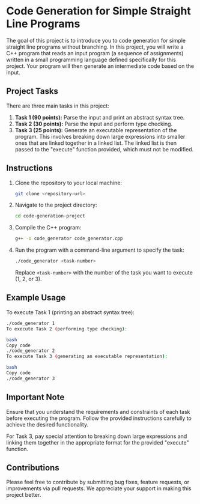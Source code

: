 # Code Generation for Simple Straight Line Programs

The goal of this project is to introduce you to code generation for simple straight line programs without branching. In this project, you will write a C++ program that reads an input program (a sequence of assignments) written in a small programming language defined specifically for this project. Your program will then generate an intermediate code based on the input.

## Project Tasks

There are three main tasks in this project:

1. **Task 1 (90 points):** Parse the input and print an abstract syntax tree.
2. **Task 2 (30 points):** Parse the input and perform type checking.
3. **Task 3 (25 points):** Generate an executable representation of the program. This involves breaking down large expressions into smaller ones that are linked together in a linked list. The linked list is then passed to the "execute" function provided, which must not be modified.

## Instructions

1. Clone the repository to your local machine:

    ```bash
    git clone <repository-url>
    ```

2. Navigate to the project directory:

    ```bash
    cd code-generation-project
    ```

3. Compile the C++ program:

    ```bash
    g++ -o code_generator code_generator.cpp
    ```

4. Run the program with a command-line argument to specify the task:

    ```bash
    ./code_generator <task-number>
    ```

   Replace `<task-number>` with the number of the task you want to execute (1, 2, or 3).

## Example Usage

To execute Task 1 (printing an abstract syntax tree):

```bash
./code_generator 1
To execute Task 2 (performing type checking):

bash
Copy code
./code_generator 2
To execute Task 3 (generating an executable representation):

bash
Copy code
./code_generator 3
```
## Important Note

Ensure that you understand the requirements and constraints of each task before executing the program. Follow the provided instructions carefully to achieve the desired functionality.

For Task 3, pay special attention to breaking down large expressions and linking them together in the appropriate format for the provided "execute" function.

## Contributions

Please feel free to contribute by submitting bug fixes, feature requests, or improvements via pull requests. We appreciate your support in making this project better.
